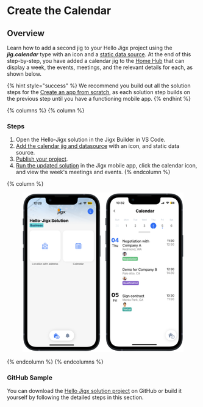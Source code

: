 # Create the Calendar

## Overview

Learn how to add a second jig to your Hello Jigx project using the _**jig.calendar**_ type with an icon and a [static data source](https://docs.jigx.com/examples/static). At the end of this step-by-step, you have added a calendar jig to the [Home Hub](../../../building-apps-with-jigx/ui/home-hub/home-hub.md) that can display a week, the events, meetings, and the relevant details for each, as shown below.

{% hint style="success" %}
We recommend you build out all the solution steps for the [Create an app from scratch](create-the-calendar.md), as each solution step builds on the previous step until you have a functioning mobile app.
{% endhint %}

{% columns %}
{% column %}
### Steps

1. Open the Hello-Jigx solution in the Jigx Builder in VS Code.
2. [Add the calendar jig and datasource](add-the-calendar-jig-and-datasource.md) with an icon, and static data source.
3. [Publish your project](../create-data-form-_-list/publish-your-project.md).
4. [Run the updated solution](../run-the-updated-solution.md) in the Jigx mobile app, click the calendar icon, and view the week's meetings and events.&#x20;
{% endcolumn %}

{% column %}
<figure><img src="../../../.gitbook/assets/CalendarLight.PNG" alt=""><figcaption></figcaption></figure>
{% endcolumn %}
{% endcolumns %}

### GitHub Sample

You can download the [Hello Jigx solution project](https://github.com/jigx-com/jigx-samples/tree/main/quickstart/hello-jigx-solution) on GitHub or build it yourself by following the detailed steps in this section.
